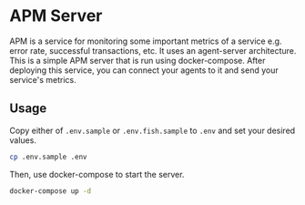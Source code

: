 # APM Server

APM is a service for monitoring some important metrics of a service e.g. error rate, successful transactions, etc. It uses an agent-server architecture. This is a simple APM server that is run using docker-compose. After deploying this service, you can connect your agents to it and send your service's metrics.


## Usage

Copy either of `.env.sample` or `.env.fish.sample` to `.env` and set your desired values.

```bash
cp .env.sample .env
```

Then, use docker-compose to start the server.

```bash
docker-compose up -d
```
